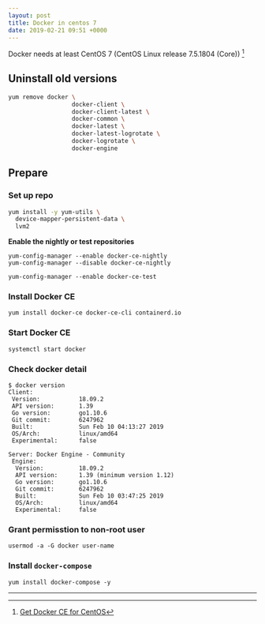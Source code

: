 ```yaml
---
layout: post
title: Docker in centos 7
date: 2019-02-21 09:51 +0000
---
```


Docker needs at least CentOS 7 (CentOS Linux release 7.5.1804 (Core)) [^1] 

[^1]: [Get Docker CE for CentOS](https://docs.docker.com/install/linux/docker-ce/centos/#prerequisites)

## Uninstall old versions

```bash
yum remove docker \
                  docker-client \
                  docker-client-latest \
                  docker-common \
                  docker-latest \
                  docker-latest-logrotate \
                  docker-logrotate \
                  docker-engine
```

## Prepare

### Set up repo

```bash
yum install -y yum-utils \
  device-mapper-persistent-data \
  lvm2
```


**Enable the nightly or test repositories**

```
yum-config-manager --enable docker-ce-nightly
yum-config-manager --disable docker-ce-nightly

yum-config-manager --enable docker-ce-test
```


### Install Docker CE

```
yum install docker-ce docker-ce-cli containerd.io
```

### Start Docker CE

```
systemctl start docker
```

### Check docker detail
```
$ docker version
Client:
 Version:           18.09.2
 API version:       1.39
 Go version:        go1.10.6
 Git commit:        6247962
 Built:             Sun Feb 10 04:13:27 2019
 OS/Arch:           linux/amd64
 Experimental:      false

Server: Docker Engine - Community
 Engine:
  Version:          18.09.2
  API version:      1.39 (minimum version 1.12)
  Go version:       go1.10.6
  Git commit:       6247962
  Built:            Sun Feb 10 03:47:25 2019
  OS/Arch:          linux/amd64
  Experimental:     false
```

### Grant permisstion to non-root user

```
usermod -a -G docker user-name
```

### Install `docker-compose`

```
yum install docker-compose -y
```



---



